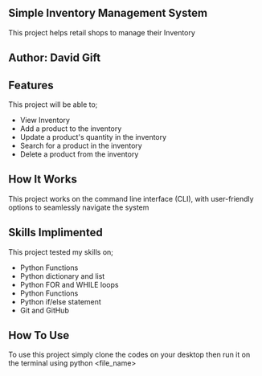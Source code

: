 ## Simple Inventory Management System

This project helps retail shops to manage their Inventory

## Author: David Gift

## Features
This project will be able to;
- View Inventory
- Add a product to the inventory
- Update a product's quantity in the inventory
- Search for a product in the inventory
- Delete a product from the inventory

## How It Works
This project works on the command line interface (CLI), with user-friendly options to seamlessly navigate the system

## Skills Implimented
This project tested my skills on;
- Python Functions
- Python dictionary and list
- Python FOR and WHILE loops
- Python Functions
- Python if/else statement
- Git and GitHub

## How To Use
To use this project simply clone the codes on your desktop then run it on the terminal using python <file_name>